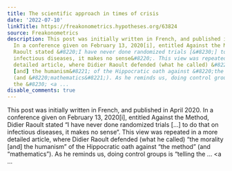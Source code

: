 ```yaml
---
title: The scientific approach in times of crisis
date: '2022-07-10'
linkTitle: https://freakonometrics.hypotheses.org/63824
source: Freakonometrics
description: This post was initially written in French, and published in April 2020.
  In a conference given on February 13, 2020[i], entitled Against the Method, Didier
  Raoult stated &#8220;I have never done randomized trials [&#8230;] to do that on
  infectious diseases, it makes no sense&#8220;. This view was repeated in a more
  detailed article, where Didier Raoult defended (what he called) &#8220;the morality
  [and] the humanism&#8221; of the Hippocratic oath against &#8220;the method&#8221;
  (and &#8220;mathematics&#8221;). As he reminds us, doing control groups is &#8220;telling
  the &#8230; <a ...
disable_comments: true
---
```

This post was initially written in French, and published in April 2020. In a conference given on February 13, 2020[i], entitled Against the Method, Didier Raoult stated &#8220;I have never done randomized trials [&#8230;] to do that on infectious diseases, it makes no sense&#8220;. This view was repeated in a more detailed article, where Didier Raoult defended (what he called) &#8220;the morality [and] the humanism&#8221; of the Hippocratic oath against &#8220;the method&#8221; (and &#8220;mathematics&#8221;). As he reminds us, doing control groups is &#8220;telling the &#8230; <a ...